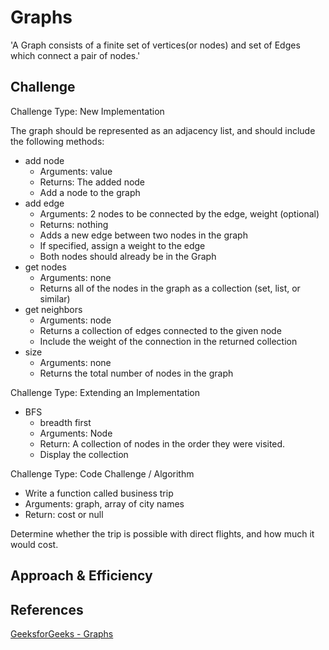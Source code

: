 # Graphs
'A Graph consists of a finite set of vertices(or nodes) and set of Edges which connect a pair of nodes.'

## Challenge

Challenge Type: New Implementation

The graph should be represented as an adjacency list, and should include the following methods:

- add node
  - Arguments: value
  - Returns: The added node
  - Add a node to the graph
- add edge
  - Arguments: 2 nodes to be connected by the edge, weight (optional)
  - Returns: nothing
  - Adds a new edge between two nodes in the graph
  - If specified, assign a weight to the edge
  - Both nodes should already be in the Graph
- get nodes
  - Arguments: none
  - Returns all of the nodes in the graph as a collection (set, list, or similar)
- get neighbors
  - Arguments: node
  - Returns a collection of edges connected to the given node
  - Include the weight of the connection in the returned collection
- size
  - Arguments: none
  - Returns the total number of nodes in the graph

Challenge Type: Extending an Implementation

- BFS
  - breadth first
  - Arguments: Node
  - Return: A collection of nodes in the order they were visited.
  - Display the collection

Challenge Type: Code Challenge / Algorithm

- Write a function called business trip
- Arguments: graph, array of city names
- Return: cost or null

Determine whether the trip is possible with direct flights, and how much it would cost.

## Approach & Efficiency
<!-- What approach did you take? Why? What is the Big O space/time for this approach? -->

## References
[GeeksforGeeks - Graphs](https://www.geeksforgeeks.org/graph-data-structure-and-algorithms/)
